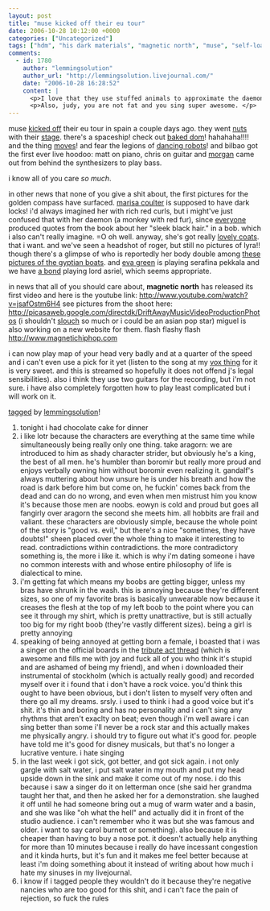 ```yaml
---
layout: post
title: "muse kicked off their eu tour"
date: 2006-10-28 10:12:00 +0000
categories: ["Uncategorized"]
tags: ["hdm", "his dark materials", "magnetic north", "muse", "self-loathing", "tagged", "the golden compass"]
comments:
  - id: 1780
    author: "lemmingsolution"
    author_url: "http://lemmingsolution.livejournal.com/"
    date: "2006-10-28 16:28:52"
    content: |
      <p>I love that they use stuffed animals to approximate the daemons in some shots. Another secret use of **bum ba da DUMMM** MUSEUM CURATION!!! </p>
      <p>Also, judy, you are not fat and you sing super awesome. </p>
---
```


muse [kicked off](http://www.musewiki.org/Bilbao_Bizkaia_Arena_2006_%28gig%29) their eu tour in spain a couple days ago. they went [nuts](http://i97.photobucket.com/albums/l202/judytuna/279092378_d092a94018.jpg) with their [stage](http://i97.photobucket.com/albums/l202/judytuna/278960594_7395aea8c6_b.jpg). there's a spaceship! check out [baked dom](http://i97.photobucket.com/albums/l202/judytuna/Concierto_Muse_13.jpg)! hahahaha!!!! and the thing [moves](http://www.microcuts.net/gallery/data/media/176/278910239_bdb91e58db_o.jpg)! and fear the legions of [dancing robots](http://www.youtube.com/watch?v=BPtEWnSLMHA)! and bilbao got the first ever live hoodoo: matt on piano, chris on guitar and [morgan](http://www.musewiki.org/Morgan_Nicholls) came out from behind the synthesizers to play bass.

i know all of you care *so much*.

in other news that none of you give a shit about, the first pictures for the golden compass have surfaced. [marisa coulter](http://i10.tinypic.com/2vmvjif.jpg) is supposed to have dark locks! i'd always imagined her with rich red curls, but i might've just confused that with her daemon (a monkey with red fur), since [everyone](http://community.livejournal.com/jordancollege/100104.html) produced quotes from the book about her "sleek black hair." in a bob. which i also can't really imagine. =O oh well. anyway, she's got really [lovely coats](http://nicolekidmanunited.com/NicoleKidmanFilmography/TheGoldenCompass/TheGoldenCompassSetFurtrimCoat_4.jpg). that i want. and we've seen a headshot of roger, but still no pictures of lyra!! though there's a glimpse of who is reportedly her body double among [these pictures of the gyptian boats](http://news.bbc.co.uk/cbbcnews/hi/newsid_6050000/newsid_6053100/6053166.stm). and [eva green](http://www.imdb.com/name/nm1200692/) is playing serafina pekkala and we have [a bond](http://www.imdb.com/name/nm0185819/) playing lord asriel, which seems appropriate.

in news that all of you should care about, **magnetic north** has released its first video and here is the youtube link: http://www.youtube.com/watch?v=jsafOstm6H4
see pictures from the shoot here: http://picasaweb.google.com/directdk/DriftAwayMusicVideoProductionPhotos (i shouldn't [slouch](http://picasaweb.google.com/directdk/DriftAwayMusicVideoProductionPhotos/photo#4986363939570515986) so much or i could be an asian pop star)
miguel is also working on a new website for them. flash flashy flash http://www.magnetichiphop.com

i can now play map of your head very badly and at a quarter of the speed and i can't even use a pick for it yet (listen to the song at my [vox thing](http://judytuna.vox.com/library/post/hello-world-1.html) for it is very sweet. and this is streamed so hopefully it does not offend j's legal sensibilities). also i think they use two guitars for the recording, but i'm not sure. i have also completely forgotten how to play least complicated but i will work on it.

[tagged](http://judytuna.vox.com/library/post/hello-world-1.html) by [lemmingsolution](http://lemmingsolution.livejournal.com/)!
1. tonight i had chocolate cake for dinner
2. i like lotr because the characters are everything at the same time while simultaneously being really only one thing. take aragorn: we are introduced to him as shady character strider, but obviously he's a king, the best of all men. he's humbler than boromir but really more proud and enjoys verbally owning him without boromir even realizing it. gandalf's always muttering about how unsure he is under his breath and how the road is dark before him but come on, he fuckin' comes back from the dead and can do no wrong, and even when men mistrust him you know it's because those men are noobs. eowyn is cold and proud but goes all fangirly over aragorn the second she meets him. all hobbits are frail and valiant. these characters are obviously simple, because the whole point of the story is "good vs. evil," but there's a nice "sometimes, they have doubts!" sheen placed over the whole thing to make it interesting to read. contradictions within contradictions. the more contradictory something is, the more i like it. which is why i'm dating someone i have no common interests with and whose entire philosophy of life is dialectical to mine. 
3. i'm getting fat which means my boobs are getting bigger, unless my bras have shrunk in the wash. this is annoying because they're different sizes, so one of my favorite bras is basically unwearable now because it creases the flesh at the top of my left boob to the point where you can see it through my shirt, which is pretty unattractive, but is still actually too big for my right boob (they're vastly different sizes). being a girl is pretty annoying
4. speaking of being annoyed at getting born a female, i boasted that i was a singer on the official boards in the [tribute act thread](http://board.muse.mu/showthread.php?t=28714) (which is awesome and fills me with joy and fuck all of you who think it's stupid and are ashamed of being my friend), and when i downloaded their instrumental of stockholm (which is actually really good) and recorded myself over it i found that i don't have a rock voice. you'd think this ought to have been obvious, but i don't listen to myself very often and there go all my dreams. srsly. i used to think i had a good voice but it's shit. it's thin and boring and has no personality and i can't sing any rhythms that aren't exaclty on beat; even though i'm well aware i can sing better than some i'll never be a rock star and this actually makes me physically angry. i should try to figure out what it's good for. people have told me it's good for disney musicals, but that's no longer a lucrative venture. i hate singing
5. in the last week i got sick, got better, and got sick again. i not only gargle with salt water, i put salt water in my mouth and put my head upside down in the sink and make it come out of my nose. i do this because i saw a singer do it on letterman once (she said her grandma taught her that, and then he asked her for a demonstration. she laughed it off until he had someone bring out a mug of warm water and a basin, and she was like "oh what the hell" and actually did it in front of the studio audience. i can't remember who it was but she was famous and older. i want to say carol burnett or something). also because it is cheaper than having to buy a nose pot. it doesn't actually help anything for more than 10 minutes because i really do have incessant congestion and it kinda hurts, but it's fun and it makes me feel better because at least i'm doing something about it instead of writing about how much i hate my sinuses in my livejournal.
6. i know if i tagged people they wouldn't do it because they're negative nancies who are too good for this shit, and i can't face the pain of rejection, so fuck the rules
